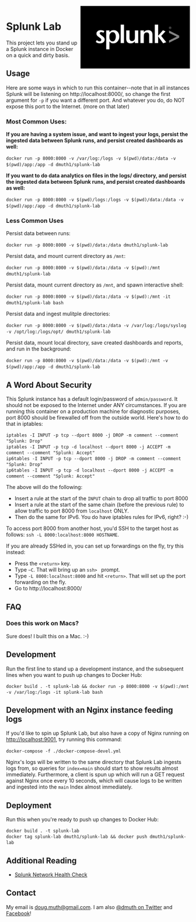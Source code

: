 
<img src="img/splunk-logo.jpg" width="300" align="right" />

# Splunk Lab

This project lets you stand up a Splunk instance in Docker on a quick and dirty basis.


## Usage

Here are some ways in which to run this container--note that in all instances Splunk will
be listening on http://localhost:8000/, so change the first argument for `-p` if you want
a different port.  And whatever you do, do NOT expose this port to the Internet. (more on that later)

### Most Common Uses:

**If you are having a system issue, and want to ingest your logs, persist the ingested data between Splunk runs, and persist 
created dashboards as well:**

`docker run -p 8000:8000 -v /var/log:/logs -v $(pwd)/data:/data -v $(pwd)/app:/app -d dmuth1/splunk-lab`

**If you want to do data analytics on files in the logs/ directory, and persist the ingested data between Splunk runs, and
persist created dashboards as well:**

`docker run -p 8000:8000 -v $(pwd)/logs:/logs -v $(pwd)/data:/data -v $(pwd)/app:/app -d dmuth1/splunk-lab`


### Less Common Uses

Persist data between runs:

`docker run -p 8000:8000 -v $(pwd)/data:/data dmuth1/splunk-lab`

Persist data, and mount current directory as `/mnt`:

`docker run -p 8000:8000 -v $(pwd)/data:/data -v $(pwd):/mnt dmuth1/splunk-lab`

Persist data, mount current directory as `/mnt`, and spawn interactive shell:

`docker run -p 8000:8000 -v $(pwd)/data:/data -v $(pwd):/mnt -it dmuth1/splunk-lab bash`

Persist data and ingest mulitple directories:

`docker run -p 8000:8000 -v $(pwd)/data:/data -v /var/log:/logs/syslog -v /opt/log:/logs/opt/ dmuth1/splunk-lab`

Persist data, mount local directory, save created dashboards and reports, and run in the background:

`docker run -p 8000:8000 -v $(pwd)/data:/data -v $(pwd):/mnt -v $(pwd)/app:/app -d dmuth1/splunk-lab`


## A Word About Security

This Splunk instance has a default login/password of `admin/password`.  It should not be exposed
to the Internet under ANY circumstances.  If you are running this container on a production machine
for diagnostic purposes, port 8000 should be firewalled off from the outside world.  Here's how to do 
that in iptables:

```
iptables -I INPUT -p tcp --dport 8000 -j DROP -m comment --comment "Splunk: Drop"
iptables -I INPUT -p tcp -d localhost --dport 8000 -j ACCEPT -m comment --comment "Splunk: Accept"
ip6tables -I INPUT -p tcp --dport 8000 -j DROP -m comment --comment "Splunk: Drop"
ip6tables -I INPUT -p tcp -d localhost --dport 8000 -j ACCEPT -m comment --comment "Splunk: Accept"
```

The above will do the following:

- Insert a rule at the start of the `INPUT` chain to drop all traffic to port 8000
- Insert a rule at the start of the same chain (before the previous rule) to allow traffic to port 8000 from `localhost` ONLY.
- Then do the same for IPv6.  You do have iptables rules for IPv6, right? :-)


To access port 8000 from another host, you'd SSH to the target host as follows:
`ssh -L 8000:localhost:8000 HOSTNAME`.

If you are already SSHed in, you can set up forwardings on the fly, try this instead:
- Press the `<return>` key.
- Type `~C`.  That will bring up an `ssh> ` prompt.
- Type `-L 8000:localhost:8000` and hit `<return>`.  That will set up the port forwarding on the fly.
- Go to http://localhost:8000/


## FAQ

### Does this work on Macs?

Sure does!  I built this on a Mac. :-)



## Development

Run the first line to stand up a development instance, and the subsequent 
lines when you want to push up changes to Docker Hub:

```
docker build . -t splunk-lab && docker run -p 8000:8000 -v $(pwd):/mnt -v /var/log:/logs -it splunk-lab bash
```

## Development with an Nginx instance feeding logs

If you'd like to spin up Splunk Lab, but also have a copy of Nginx running on <a href="http://localhost:9001">http://localhost:9001</a>, try running this command:

`docker-compose -f ./docker-compose-devel.yml`

Nginx's logs will be written to the same directory that Splunk Lab ingests logs from, so queries for
`index=main` should start to show results almost immediately.  Furthermore, a client is spun up 
which will run a GET request against Nginx once every 10 seconds, which will cause logs to be written
and ingested into the `main` Index almost immediately.


## Deployment

Run this when you're ready to push up changes to Docker Hub:

```
docker build . -t splunk-lab
docker tag splunk-lab dmuth1/splunk-lab && docker push dmuth1/splunk-lab
```


## Additional Reading

- <a href="https://github.com/dmuth/splunk-network-health-check">Splunk Network Health Check</a>


## Contact

My email is doug.muth@gmail.com.  I am also <a href="http://twitter.com/dmuth">@dmuth on Twitter</a> 
and <a href="http://facebook.com/dmuth">Facebook</a>!






